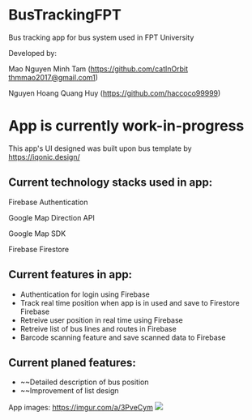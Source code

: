 # BusTrackingFPT
Bus tracking app for bus system used in FPT University

Developed by:

 Mao Nguyen Minh Tam (https://github.com/catInOrbit thmmao2017@gmail.com1)

 Nguyen Hoang Quang Huy (https://github.com/haccoco99999)

# App is currently work-in-progress #
This app's UI designed was built upon bus template by https://iqonic.design/

## Current technology stacks used in app:
Firebase Authentication

Google Map Direction API

Google Map SDK

Firebase Firestore

## Current features in app:
 * Authentication for login using Firebase
 * Track real time position when app is in used and save to Firestore Firebase
 * Retreive user position in real time using Firebase
 * Retreive list of bus lines and routes in Firebase
 * Barcode scanning feature and save scanned data to Firebase

## Current planed features:
 * ~~Detailed description of bus position
 * ~~Improvement of list design

App images:
https://imgur.com/a/3PveCym
![](https://i.imgur.com/milw0zs.png) 

